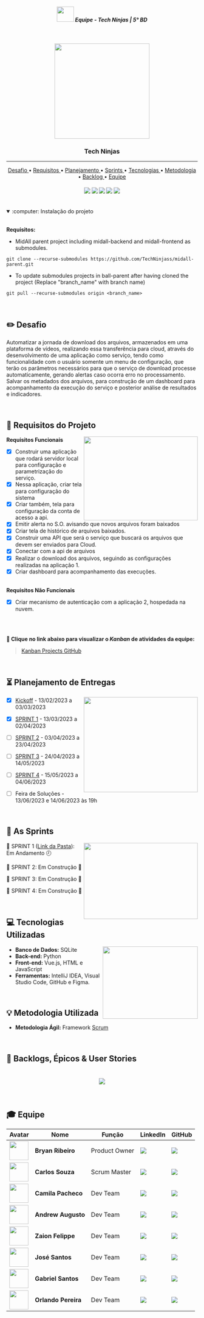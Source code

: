 <h5 align="center"> <img src = "https://github.com/TechNinjass/midall-parent/blob/main/docs/Images/arminha.png" width="45" height="40" /> Equipe - Tech Ninjas | 5° BD </h5>

<br>

<p align="center">
<img src ="https://github.com/TechNinjass/midall-parent/blob/main/docs/Images/logo-techNinjass.png" width="250" height="250"/>
 </h3>
<p align="center">

<p align="center">
      <h3 align="center"> Tech Ninjas </h3>
<p align="center">

<hr>

<p align="center"> 
  <a href ="#pencil2-desafio"> Desafio </a>  • 
  <a href ="#dart-requisitos-do-projeto"> Requisitos </a>  •
  <a href ="#hourglass_flowing_sand-planejamento-de-entregas"> Planejamento </a>  • 
  <a href ="#date-as-sprints"> Sprints </a>  • 
  <a href ="#computer-tecnologias-utilizadas"> Tecnologias </a>  • 
  <a href ="#bulb-metodologia-utilizada"> Metodologia </a>  • 
  <a href ="#dart-backlog-das-sprints"> Backlog </a>  •
  <a href ="#mortar_board-equipe"> Equipe </a> 
</p>

<h4 align="center"> 
 <a href="https://www.python.org/"><img src = "https://img.shields.io/badge/python-3670A0?style=for-the-badge&logo=python&logoColor=ffdd54"/></a>
 <a href="https://vuejs.org/"><img src = "https://img.shields.io/badge/vuejs-%2335495e.svg?style=for-the-badge&logo=vuedotjs&logoColor=%234FC08D"/></a>
 <a href="https://www.sqlite.org/index.html"><img src = "https://img.shields.io/badge/sqlite-%2307405e.svg?style=for-the-badge&logo=sqlite&logoColor=white"/></a>
 <a href="https://www.docker.com/"><img src = "https://img.shields.io/badge/docker-%230db7ed.svg?style=for-the-badge&logo=docker&logoColor=white"/></a>
 <a href="https://flask.palletsprojects.com/en/2.2.x/"><img src = "https://img.shields.io/badge/flask-%23000.svg?style=for-the-badge&logo=flask&logoColor=white"/></a>
</h4>

<br>

<details open><summary>:computer: Instalação do projeto</summary>

<br>

**Requisitos:**

- MidAll parent project including midall-backend and midall-frontend as submodules.

```
git clone --recurse-submodules https://github.com/TechNinjass/midall-parent.git
```

- To update submodules projects in ball-parent after having cloned the project (Replace "branch_name" with branch name)
```
git pull --recurse-submodules origin <branch_name>
```

</details>

<br>

## :pencil2: Desafio

Automatizar a jornada de download dos arquivos, armazenados em uma plataforma de vídeos, realizando essa transferência para cloud, através do desenvolvimento de uma aplicação como serviço, tendo como funcionalidade com o usuário somente um menu de configuração, que terão os parâmetros necessários para que o serviço de download processe automaticamente, gerando alertas caso ocorra erro no processamento. Salvar os metadados dos arquivos, para construção de um dashboard para acompanhamento da execução do serviço e posterior análise de resultados e indicadores.

<br>

## :dart: Requisitos do Projeto

<img align="right" width="300" height="220" src="https://github.com/TechNinjass/midall-parent/blob/main/docs/Images/lapis-papel.png">

**Requisitos Funcionais**
 - [x]  Construir uma aplicação que rodará servidor local para configuração e parametrização do serviço.
 - [x]  Nessa aplicação, criar tela para configuração do sistema
 - [x]  Criar também, tela para configuração da conta de acesso a api.
 - [x]  Emitir alerta no S.O. avisando que novos arquivos foram baixados
 - [x]  Criar tela de histórico de arquivos baixados.
 - [x]  Construir uma API que será o serviço que buscará os arquivos que devem ser enviados para Cloud.
 - [x]  Conectar com a api de arquivos 
 - [x]  Realizar o download dos arquivos, seguindo as configurações realizadas na aplicação 1.
 - [x]  Criar dashboard para acompanhamento das execuções.<br><br>

**Requisitos Não Funcionais**

 - [x]  Criar mecanismo de autenticação com a aplicação 2, hospedada na nuvem.<br><br>

<br>

**:link: Clique no link abaixo para visualizar o *Kanban* de atividades da equipe:** 
> [Kanban Projects GitHub](https://github.com/orgs/TechNinjass/projects/2)

<br>

## :hourglass_flowing_sand: Planejamento de Entregas

<img align="right" width="300" height="250" src="https://github.com/TechNinjass/midall-parent/blob/main/docs/Images/techNinjassDEV.png">

- [x] [Kickoff](https://github.com/TechNinjass/midall-parent/blob/main/docs/Requisitos%20de%20Cliente%205BD%20-%20Midall%20-%20Aluno.pdf) - 13/02/2023 a 03/03/2023

- [x] [SPRINT 1](https://github.com/TechNinjass/midall-parent/blob/main/sprints/sprint-1.md) - 13/03/2023 a 02/04/2023

- [ ] [SPRINT 2]() - 03/04/2023 a 23/04/2023

- [ ] [SPRINT 3]() - 24/04/2023 a 14/05/2023

- [ ] [SPRINT 4]() - 15/05/2023 a 04/06/2023

- [ ] Feira de Soluções - 13/06/2023 e 14/06/2023 às 19h

<br>

## :date: As Sprints

<img align="right" width="300" height="200" src="https://github.com/TechNinjass/midall-parent/blob/main/docs/Images/livro-lampada.png">

🔖 SPRINT 1 ([Link da Pasta](https://github.com/TechNinjass/midall-parent/blob/main/sprints/sprint-1.md)):  Em Andamento 🕗

🔖 SPRINT 2: Em Construção 🚧

🔖 SPRINT 3: Em Construção 🚧

🔖 SPRINT 4: Em Construção 🚧

<br>

## :computer: Tecnologias Utilizadas

<img align="right" width="250" height="190" src="https://github.com/TechNinjass/midall-parent/blob/main/docs/Images/mesa-dev.png">

* **Banco de Dados:** SQLite
* **Back-end:** Python
* **Front-end:** Vue.js, HTML e JavaScript
* **Ferramentas:** IntelliJ IDEA, Visual Studio Code, GitHub e Figma.

<br>

## :bulb: Metodologia Utilizada

* **Metodologia Ágil:** Framework [Scrum](https://www.desenvolvimentoagil.com.br/scrum/)

<br>

## :dart: Backlogs, Épicos & User Stories

<h1 align="center"> <img src = "https://github.com/TechNinjass/midall-parent/blob/main/docs/Images/Product-BacklogPO.png" /></h1>

<br>

## :mortar_board: Equipe 

|Avatar|Nome|Função|LinkedIn|GitHub|
| -------- |-------- |-------- |-------- |-------- |
<img src = "https://avatars.githubusercontent.com/u/70216549?v=4" height="50"/> |**Bryan Ribeiro**|Product Owner|[<img src="https://img.shields.io/badge/linkedin-%230077B5.svg?&style=for-the-badge&logo=linkedin&logoColor=white" />](https://www.linkedin.com/in/bryanrribeiro/)|[<img src="https://camo.githubusercontent.com/fbc3df79ffe1a99e482b154b29262ecbb10d6ee4ed22faa82683aa653d72c4e1/68747470733a2f2f696d672e736869656c64732e696f2f62616467652f4769744875622d3130303030303f7374796c653d666f722d7468652d6261646765266c6f676f3d676974687562266c6f676f436f6c6f723d7768697465" />](https://github.com/BryanRibeiro)
<img src = "https://avatars.githubusercontent.com/u/74521818?v=4" height="50"/> |**Carlos Souza**|Scrum Master|[<img src="https://img.shields.io/badge/linkedin-%230077B5.svg?&style=for-the-badge&logo=linkedin&logoColor=white" />](https://www.linkedin.com/in/carlos-fernando-souza-94aa074b/)|[<img src="https://camo.githubusercontent.com/fbc3df79ffe1a99e482b154b29262ecbb10d6ee4ed22faa82683aa653d72c4e1/68747470733a2f2f696d672e736869656c64732e696f2f62616467652f4769744875622d3130303030303f7374796c653d666f722d7468652d6261646765266c6f676f3d676974687562266c6f676f436f6c6f723d7768697465" />](https://github.com/CarlosSouza87)
<img src = "https://avatars.githubusercontent.com/u/64873345?v=4" height="50"/> |**Camila Pacheco**|Dev Team|[<img src="https://img.shields.io/badge/linkedin-%230077B5.svg?&style=for-the-badge&logo=linkedin&logoColor=white" />](https://www.linkedin.com/in/camilaffpacheco/)|[<img src="https://camo.githubusercontent.com/fbc3df79ffe1a99e482b154b29262ecbb10d6ee4ed22faa82683aa653d72c4e1/68747470733a2f2f696d672e736869656c64732e696f2f62616467652f4769744875622d3130303030303f7374796c653d666f722d7468652d6261646765266c6f676f3d676974687562266c6f676f436f6c6f723d7768697465" />](https://github.com/camilaffpacheco)
<img src = "https://avatars.githubusercontent.com/u/81338441?v=4" height="50"/> |**Andrew Augusto**|Dev Team|[<img src="https://img.shields.io/badge/linkedin-%230077B5.svg?&style=for-the-badge&logo=linkedin&logoColor=white" />](https://www.linkedin.com/in/andrew-augusto-778585127/)|[<img src="https://camo.githubusercontent.com/fbc3df79ffe1a99e482b154b29262ecbb10d6ee4ed22faa82683aa653d72c4e1/68747470733a2f2f696d672e736869656c64732e696f2f62616467652f4769744875622d3130303030303f7374796c653d666f722d7468652d6261646765266c6f676f3d676974687562266c6f676f436f6c6f723d7768697465" />](https://github.com/AndrewAugusto)
<img src = "https://avatars.githubusercontent.com/u/81268185?v=4" height="50"/> |**Zaion Felippe**|Dev Team|[<img src="https://img.shields.io/badge/linkedin-%230077B5.svg?&style=for-the-badge&logo=linkedin&logoColor=white" />](https://www.linkedin.com/in/zaion-gomes-b17657214/)|[<img src="https://camo.githubusercontent.com/fbc3df79ffe1a99e482b154b29262ecbb10d6ee4ed22faa82683aa653d72c4e1/68747470733a2f2f696d672e736869656c64732e696f2f62616467652f4769744875622d3130303030303f7374796c653d666f722d7468652d6261646765266c6f676f3d676974687562266c6f676f436f6c6f723d7768697465" />](https://github.com/ZaionKun)
<img src = "https://avatars.githubusercontent.com/u/80988756?v=4" height="50"/> |**José Santos**|Dev Team|[<img src="https://img.shields.io/badge/linkedin-%230077B5.svg?&style=for-the-badge&logo=linkedin&logoColor=white" />](https://www.linkedin.com/in/jos%C3%A9-maria-reis-dos-santos/)|[<img src="https://camo.githubusercontent.com/fbc3df79ffe1a99e482b154b29262ecbb10d6ee4ed22faa82683aa653d72c4e1/68747470733a2f2f696d672e736869656c64732e696f2f62616467652f4769744875622d3130303030303f7374796c653d666f722d7468652d6261646765266c6f676f3d676974687562266c6f676f436f6c6f723d7768697465" />](https://github.com/Jose-dos-santos)
<img src = "https://avatars.githubusercontent.com/u/48994698?v=4" height="50"/> |**Gabriel Santos**|Dev Team|[<img src="https://img.shields.io/badge/linkedin-%230077B5.svg?&style=for-the-badge&logo=linkedin&logoColor=white" />](https://www.linkedin.com/in/gabriel-santos-87922b170/)|[<img src="https://camo.githubusercontent.com/fbc3df79ffe1a99e482b154b29262ecbb10d6ee4ed22faa82683aa653d72c4e1/68747470733a2f2f696d672e736869656c64732e696f2f62616467652f4769744875622d3130303030303f7374796c653d666f722d7468652d6261646765266c6f676f3d676974687562266c6f676f436f6c6f723d7768697465" />](https://github.com/gabrieljssantos)
<img src = "https://avatars.githubusercontent.com/u/71853528?v=4" height="50"/> |**Orlando Pereira**|Dev Team|[<img src="https://img.shields.io/badge/linkedin-%230077B5.svg?&style=for-the-badge&logo=linkedin&logoColor=white" />](https://www.linkedin.com/in/orlando-pereira-a09ba9214/)|[<img src="https://camo.githubusercontent.com/fbc3df79ffe1a99e482b154b29262ecbb10d6ee4ed22faa82683aa653d72c4e1/68747470733a2f2f696d672e736869656c64732e696f2f62616467652f4769744875622d3130303030303f7374796c653d666f722d7468652d6261646765266c6f676f3d676974687562266c6f676f436f6c6f723d7768697465" />](https://github.com/Orlandi-a11)

<br>


